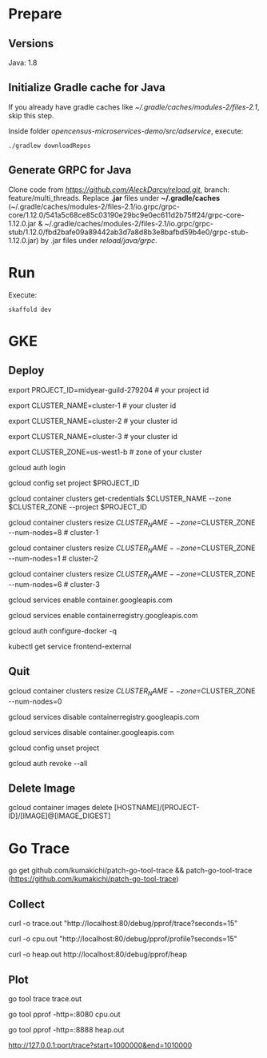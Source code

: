 # Prepare

## Versions
Java: 1.8

## Initialize Gradle cache for Java
If you already have gradle caches like *~/.gradle/caches/modules-2/files-2.1*, skip this step.

Inside folder *opencensus-microservices-demo/src/adservice*, execute:
```shell
./gradlew downloadRepos
```

## Generate GRPC for Java
Clone code from *https://github.com/AleckDarcy/reload.git*, branch: feature/multi_threads.
Replace **.jar** files under **~/.gradle/caches** (~/.gradle/caches/modules-2/files-2.1/io.grpc/grpc-core/1.12.0/541a5c68ce85c03190e29bc9e0ec611d2b75ff24/grpc-core-1.12.0.jar & ~/.gradle/caches/modules-2/files-2.1/io.grpc/grpc-stub/1.12.0/fbd2bafe09a89442ab3d7a8d8b3e8bafbd59b4e0/grpc-stub-1.12.0.jar) by .jar files under *reload/java/grpc*.

# Run
Execute:
```shell
skaffold dev
```


# GKE

## Deploy
export PROJECT_ID=midyear-guild-279204 # your project id

export CLUSTER_NAME=cluster-1 # your cluster id

export CLUSTER_NAME=cluster-2 # your cluster id

export CLUSTER_NAME=cluster-3 # your cluster id

export CLUSTER_ZONE=us-west1-b # zone of your cluster

gcloud auth login

gcloud config set project $PROJECT_ID

gcloud container clusters get-credentials $CLUSTER_NAME --zone $CLUSTER_ZONE --project $PROJECT_ID

gcloud container clusters resize $CLUSTER_NAME --zone=$CLUSTER_ZONE --num-nodes=8 # cluster-1

gcloud container clusters resize $CLUSTER_NAME --zone=$CLUSTER_ZONE --num-nodes=1 # cluster-2

gcloud container clusters resize $CLUSTER_NAME --zone=$CLUSTER_ZONE --num-nodes=6 # cluster-3

gcloud services enable container.googleapis.com

gcloud services enable containerregistry.googleapis.com

gcloud auth configure-docker -q

kubectl get service frontend-external

## Quit

gcloud container clusters resize $CLUSTER_NAME --zone=$CLUSTER_ZONE --num-nodes=0

gcloud services disable containerregistry.googleapis.com

gcloud services disable container.googleapis.com

gcloud config unset project

gcloud auth revoke --all

## Delete Image

gcloud container images delete [HOSTNAME]/[PROJECT-ID]/[IMAGE]@[IMAGE_DIGEST]

# Go Trace

go get github.com/kumakichi/patch-go-tool-trace && patch-go-tool-trace (https://github.com/kumakichi/patch-go-tool-trace)

## Collect

curl -o trace.out "http://localhost:80/debug/pprof/trace?seconds=15"

curl -o cpu.out "http://localhost:80/debug/pprof/profile?seconds=15"

curl -o heap.out http://localhost:80/debug/pprof/heap

## Plot

go tool trace trace.out

go tool pprof -http=:8080 cpu.out

go tool pprof -http=:8888 heap.out

http://127.0.0.1:port/trace?start=1000000&end=1010000
